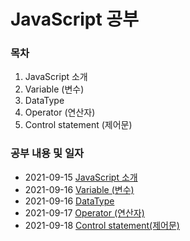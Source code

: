 # JavaScript 공부 

### 목차

1. JavaScript 소개
2. Variable (변수)
3. DataType
4. Operator (연산자)
5. Control statement (제어문)


### 공부 내용 및 일자 

- 2021-09-15 [JavaScript 소개](./javascript/README.md)
- 2021-09-16 [Variable (변수)](./variable/README.md)
- 2021-09-16 [DataType](./datatype/README.md)
- 2021-09-17 [Operator (연산자)](./operator/README.md)
- 2021-09-18 [Control statement(제어문)](./controlStatement/README.md)
